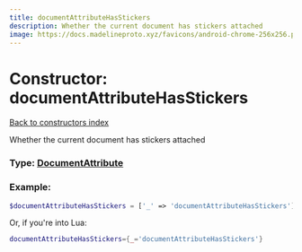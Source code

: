 ```yaml
---
title: documentAttributeHasStickers
description: Whether the current document has stickers attached
image: https://docs.madelineproto.xyz/favicons/android-chrome-256x256.png
---
```

# Constructor: documentAttributeHasStickers  
[Back to constructors index](index.md)



Whether the current document has stickers attached




### Type: [DocumentAttribute](../types/DocumentAttribute.md)


### Example:

```php
$documentAttributeHasStickers = ['_' => 'documentAttributeHasStickers'];
```  


Or, if you're into Lua:

```lua
documentAttributeHasStickers={_='documentAttributeHasStickers'}

```


